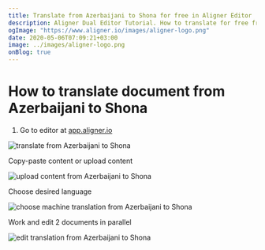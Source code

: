 ```yaml
---
title: Translate from Azerbaijani to Shona for free in Aligner Editor
description: Aligner Dual Editor Tutorial. How to translate for free from Azerbaijani to Shona. Aligner is multilingual document management platform. 
ogImage: "https://www.aligner.io/images/aligner-logo.png"
date: 2020-05-06T07:09:21+03:00
image: ../images/aligner-logo.png
onBlog: true
---
```


# How to translate document from Azerbaijani to Shona

1. Go to editor at [app.aligner.io](https://app.aligner.io "Aligner App web page")

![translate from Azerbaijani to Shona](../aligner-blank-editor.png "translate from Azerbaijani to Shona")

Copy-paste content or upload content

![upload content from Azerbaijani to Shona](../aligner-uploaded-document.png "upload content from Azerbaijani to Shona")

Choose desired language

![choose machine translation from Azerbaijani to Shona](../aligner-language-dropdown.png "choose machine translation from Azerbaijani to Shona")

Work and edit 2 documents in parallel

![edit translation from Azerbaijani to Shona](../aligner-double-sitded-editor.png "edit translation from Azerbaijani to Shona")

